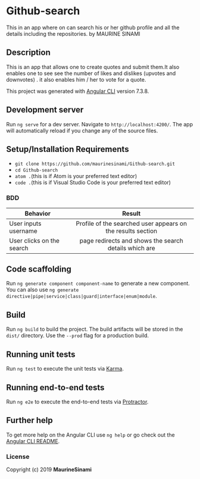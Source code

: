 # Github-search
This in an app where on can search his or her github profile and all the details including the repositories. 
by MAURINE SINAMI

## Description
This is an app that allows one to create quotes and submit them.It also enables one to see see the number of likes and dislikes (upvotes and downvotes) .  it also enables him / her to vote for a quote.


This project was generated with [Angular CLI](https://github.com/angular/angular-cli) version 7.3.8.

## Development server

Run `ng serve` for a dev server. Navigate to `http://localhost:4200/`. The app will 
automatically reload if you change any of the source files.
## Setup/Installation Requirements

- `git clone https://github.com/maurinesinami/Github-search.git`
- `cd Github-search`
- `atom .`(this is if Atom is your preferred text editor)
- `code .`(this is if Visual Studio Code is your preferred text editor)


### BDD
| Behavior        | Result |
| ------------- |:----:|
| User inputs username  | Profile of the searched user appears on the results section |
| User clicks on the search  | page redirects and shows the search details which are   |

## Code scaffolding

Run `ng generate component component-name` to generate a new component. You can also use `ng generate directive|pipe|service|class|guard|interface|enum|module`.

## Build

Run `ng build` to build the project. The build artifacts will be stored in the `dist/` directory. Use the `--prod` flag for a production build.

## Running unit tests

Run `ng test` to execute the unit tests via [Karma](https://karma-runner.github.io).

## Running end-to-end tests

Run `ng e2e` to execute the end-to-end tests via [Protractor](http://www.protractortest.org/).

## Further help

To get more help on the Angular CLI use `ng help` or go check out the [Angular CLI README](https://github.com/angular/angular-cli/blob/master/README.md).

### License

Copyright (c) 2019 **MaurineSinami**
